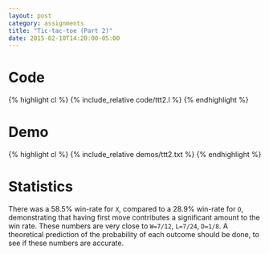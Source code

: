 ```yaml
---
layout: post
category: assignments
title: "Tic-tac-toe (Part 2)"
date: 2015-02-10T14:20:00-05:00
---
```


# Code

{% highlight cl %}
{% include_relative code/ttt2.l %}
{% endhighlight %}

# Demo

{% highlight cl %}
{% include_relative demos/ttt2.txt %}
{% endhighlight %}

# Statistics

There was a 58.5% win-rate for `X`, compared to a 28.9% win-rate for `O`,
demonstrating that having first move contributes a significant amount to the
win rate. These numbers are very close to `W=7/12`, `L=7/24`, `D=1/8`.
A theoretical prediction of the probability of each outcome should be done,
to see if these numbers are accurate.